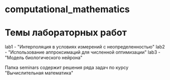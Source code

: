 # computational_mathematics

# Темы лабораторных работ
lab1 - "Интерполяция в условиях измерений с неопределенностью"
lab2 - "Использование аппроксимаций для численной оптимизации" 
lab3 - "Модель биологического нейрона"

Папка seminars содержит решения ряда задач по курсу  "Вычислительная математика"

